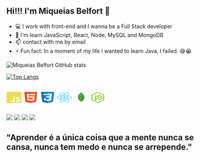 ## Hi!!! I'm Miqueias Belfort 👋

- 💻 I work with front-end and I wanna be a Full Stack developer
- 🌱 I'm learn JavaScript, React, Node, MySQL and MongoDB
- 📫 contact with me by email
- ⚡ Fun fact: In a moment of my life I wanted to learn Java, I failed. 😅😭

![Miqueias Belfort GitHub stats](https://github-readme-stats.vercel.app/api?username=miqueiasbelfort&show_icons=true&theme=tokyonight) 

[![Top Langs](https://github-readme-stats.vercel.app/api/top-langs/?username=miqueiasbelfort&layout=compact)](https://github.com/anuraghazra/github-readme-stats)

 <div style="display: inline_block"><br>
  <img align="center" alt="Rafa-Js" height="30" width="40" src="https://raw.githubusercontent.com/devicons/devicon/master/icons/javascript/javascript-plain.svg">
  <img align="center" alt="Rafa-HTML" height="30" width="40" src="https://raw.githubusercontent.com/devicons/devicon/master/icons/html5/html5-original.svg">
  <img align="center" alt="Rafa-CSS" height="30" width="40" src="https://raw.githubusercontent.com/devicons/devicon/master/icons/css3/css3-original.svg">
  <img align="center" alt="Rafa-React" height="30" width="40" src="https://raw.githubusercontent.com/devicons/devicon/master/icons/react/react-original.svg">
  <img align="center" alt="Rafa-MongoDB" height="30" width="40" src="https://raw.githubusercontent.com/devicons/devicon/master/icons/mongodb/mongodb-original.svg">
  <img align="center" alt="Rafa-NodeJs" height="30" width="40" src="https://raw.githubusercontent.com/devicons/devicon/master/icons/nodejs/nodejs-original.svg">
</div>

##
  
<div>
  <a href="https://www.instagram.com/miqueiasbelfort" target="_blank"><img src="https://img.shields.io/badge/-Instagram-%23E4405F?style=for-the-badge&logo=instagram&logoColor=white" target="_blank"></a>
  <a href="https://twitter.com/Miqueias_kawa" target="_blank"><img src="https://img.shields.io/badge/Twitter-1DA1F2?style=for-the-badge&logo=twitter&logoColor=white" target="_blank"></a>
  <a href = "mailto:miquieasbelfort8323@gmail.com"><img src="https://img.shields.io/badge/-Gmail-%23333?style=for-the-badge&logo=gmail&logoColor=white" target="_blank"></a>
  <a href="https://www.linkedin.com/in/miqueias-belfort-6209ba209/" target="_blank"><img src="https://img.shields.io/badge/-LinkedIn-%230077B5?style=for-the-badge&logo=linkedin&logoColor=white" target="_blank"></a> 
</div>


## "Aprender é a única coisa que a mente nunca se cansa, nunca tem medo e nunca se arrepende."
